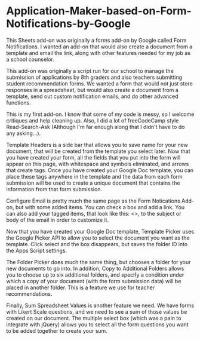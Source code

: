 # Application-Maker-based-on-Form-Notifications-by-Google

This Sheets add-on was originally a forms add-on by Google called Form Notifications. 
I wanted an add-on that would also create a document from a template and email the link, 
along with other features needed for my job as a school counselor.

This add-on was originally a script run for our school to manage the submission of applications by 
8th graders and also teachers submitting student recommendation forms. We wanted a form that 
would not just store responses in a spreadsheet, but would also create a document from a 
template, send out custom notification emails, and do other advanced functions.

This is my first add-on. I know that some of my code is messy, so I welcome critiques and help 
cleaning up. Also, I did a lot of freeCodeCamp style Read-Search-Ask (Although I'm far enough 
along that I didn't have to do any asking...).

Template Headers is a side bar that allows you to save name for your new document, that will
be created from the template you select later. Now that you have created your form, all
the fields that you put into the form will appear on this page, with whitespace and symbols
eliminated, and arrows that create tags. Once you have created your Google Doc template,
you can place these tags anywhere in the template and the data from each form submission
will be used to create a unique document that contains the information from that form submission.

Configure Email is pretty much the same page as the Form Notications Add-on, but with some added
items. You can check a box and add a link. You can also add your tagged items, that look like this: <<Name>>,
to the subject or body of the email in order to customize it. 

Now that you have created your Google Doc template, Template Picker uses the Google Picker API to
allow you to select the document you want as the template. Click select and the box disappears, but saves 
the folder ID into the Apps Script settings.

The Folder Picker does much the same thing, but chooses a folder for your new documents to go into. 
In addition, Copy to Additional Folders allows you to choose up to six additional folders, and 
specify a condition under which a copy of your document (with the form submission data) will be 
placed in another folder. This is a feature we use for teacher recommendations.

Finally, Sum Spreadsheet Values is another feature we need. We have forms with Likert Scale questions,
and we need to see a sum of those values be created on our document. The multiple select box
(which was a pain to integrate with jQuery) allows you to select all the form questions you
want to be added together to create your sum.
